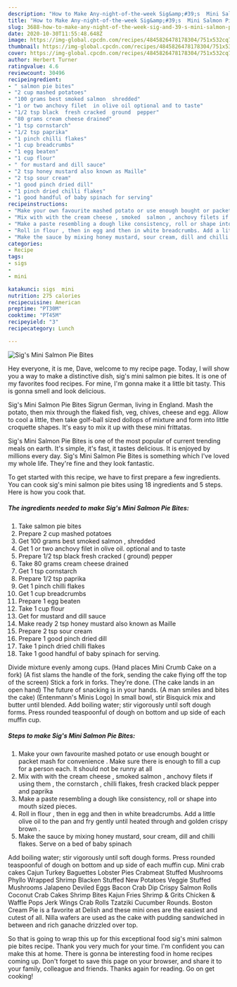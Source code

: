 ```yaml
---
description: "How to Make Any-night-of-the-week Sig&amp;#39;s  Mini Salmon Pie Bites"
title: "How to Make Any-night-of-the-week Sig&amp;#39;s  Mini Salmon Pie Bites"
slug: 3688-how-to-make-any-night-of-the-week-sig-and-39-s-mini-salmon-pie-bites
date: 2020-10-30T11:55:48.648Z
image: https://img-global.cpcdn.com/recipes/4845826478178304/751x532cq70/sigs-mini-salmon-pie-bites-recipe-main-photo.jpg
thumbnail: https://img-global.cpcdn.com/recipes/4845826478178304/751x532cq70/sigs-mini-salmon-pie-bites-recipe-main-photo.jpg
cover: https://img-global.cpcdn.com/recipes/4845826478178304/751x532cq70/sigs-mini-salmon-pie-bites-recipe-main-photo.jpg
author: Herbert Turner
ratingvalue: 4.6
reviewcount: 30496
recipeingredient:
- " salmon pie bites"
- "2 cup mashed potatoes"
- "100 grams best smoked salmon  shredded"
- "1 or two anchovy filet  in olive oil optional and to taste"
- "1/2 tsp black  fresh cracked  ground  pepper"
- "80 grams cream cheese drained"
- "1 tsp cornstarch"
- "1/2 tsp paprika"
- "1 pinch chilli flakes"
- "1 cup breadcrumbs"
- "1 egg beaten"
- "1 cup flour"
- " for mustard and dill sauce"
- "2 tsp honey mustard also known as Maille"
- "2 tsp sour cream"
- "1 good pinch dried dill"
- "1 pinch dried chilli flakes"
- "1 good handful of baby spinach for serving"
recipeinstructions:
- "Make your own favourite mashed potato or use enough bought or packet mash for convenience . Make sure there is enough to fill a cup for a person each. It should not be runny at all"
- "Mix with with the cream cheese , smoked  salmon , anchovy filets if using them , the cornstarch , chilli flakes, fresh cracked black pepper and paprika"
- "Make a paste resembling a dough like consistency, roll or shape into mouth sized pieces."
- "Roll in flour , then in egg and then in white breadcrumbs. Add a little olive oil to the pan and fry gently until heated through and golden crispy brown ."
- "Make the sauce by mixing honey mustard, sour cream, dill and chilli flakes. Serve on a bed of baby spinach"
categories:
- Recipe
tags:
- sigs
- 
- mini

katakunci: sigs  mini 
nutrition: 275 calories
recipecuisine: American
preptime: "PT30M"
cooktime: "PT45M"
recipeyield: "3"
recipecategory: Lunch

---
```



![Sig&#39;s  Mini Salmon Pie Bites](https://img-global.cpcdn.com/recipes/4845826478178304/751x532cq70/sigs-mini-salmon-pie-bites-recipe-main-photo.jpg)

Hey everyone, it is me, Dave, welcome to my recipe page. Today, I will show you a way to make a distinctive dish, sig&#39;s  mini salmon pie bites. It is one of my favorites food recipes. For mine, I'm gonna make it a little bit tasty. This is gonna smell and look delicious.

Sig&#39;s Mini Salmon Pie Bites Sigrun German, living in England. Mash the potato, then mix through the flaked fish, veg, chives, cheese and egg. Allow to cool a little, then take golf-ball sized dollops of mixture and form into little croquette shapes. It&#39;s easy to mix it up with these mini frittatas.

Sig&#39;s  Mini Salmon Pie Bites is one of the most popular of current trending meals on earth. It's simple, it's fast, it tastes delicious. It is enjoyed by millions every day. Sig&#39;s  Mini Salmon Pie Bites is something which I've loved my whole life. They're fine and they look fantastic.


To get started with this recipe, we have to first prepare a few ingredients. You can cook sig&#39;s  mini salmon pie bites using 18 ingredients and 5 steps. Here is how you cook that.

<!--inarticleads1-->

##### The ingredients needed to make Sig&#39;s  Mini Salmon Pie Bites:

1. Take  salmon pie bites
1. Prepare 2 cup mashed potatoes
1. Get 100 grams best smoked salmon , shredded
1. Get 1 or two anchovy filet  in olive oil. optional and to taste
1. Prepare 1/2 tsp black  fresh cracked ( ground)  pepper
1. Take 80 grams cream cheese drained
1. Get 1 tsp cornstarch
1. Prepare 1/2 tsp paprika
1. Get 1 pinch chilli flakes
1. Get 1 cup breadcrumbs
1. Prepare 1 egg beaten
1. Take 1 cup flour
1. Get  for mustard and dill sauce
1. Make ready 2 tsp honey mustard also known as Maille
1. Prepare 2 tsp sour cream
1. Prepare 1 good pinch dried dill
1. Take 1 pinch dried chilli flakes
1. Take 1 good handful of baby spinach for serving.


Divide mixture evenly among cups. (Hand places Mini Crumb Cake on a fork) (A fist slams the handle of the fork, sending the cake flying off the top of the screen) Stick a fork in forks. They&#39;re done. (The cake lands in an open hand) The future of snacking is in your hands. (A man smiles and bites the cake) (Entenmann&#39;s Minis Logo) In small bowl, stir Bisquick mix and butter until blended. Add boiling water; stir vigorously until soft dough forms. Press rounded teaspoonful of dough on bottom and up side of each muffin cup. 

<!--inarticleads2-->

##### Steps to make Sig&#39;s  Mini Salmon Pie Bites:

1. Make your own favourite mashed potato or use enough bought or packet mash for convenience . Make sure there is enough to fill a cup for a person each. It should not be runny at all
1. Mix with with the cream cheese , smoked  salmon , anchovy filets if using them , the cornstarch , chilli flakes, fresh cracked black pepper and paprika
1. Make a paste resembling a dough like consistency, roll or shape into mouth sized pieces.
1. Roll in flour , then in egg and then in white breadcrumbs. Add a little olive oil to the pan and fry gently until heated through and golden crispy brown .
1. Make the sauce by mixing honey mustard, sour cream, dill and chilli flakes. Serve on a bed of baby spinach


Add boiling water; stir vigorously until soft dough forms. Press rounded teaspoonful of dough on bottom and up side of each muffin cup. Mini crab cakes Cajun Turkey Baguettes Lobster Pies Crabmeat Stuffed Mushrooms Phyllo Wrapped Shrimp Blacken Stuffed New Potatoes Veggie Stuffed Mushrooms Jalapeno Deviled Eggs Bacon Crab Dip Crispy Salmon Rolls Coconut Crab Cakes Shrimp Bites Kajun Fries Shrimp &amp; Grits Chicken &amp; Waffle Pops Jerk Wings Crab Rolls Tzatziki Cucumber Rounds. Boston Cream Pie is a favorite at Delish and these mini ones are the easiest and cutest of all. Nilla wafers are used as the cake with pudding sandwiched in between and rich ganache drizzled over top. 

So that is going to wrap this up for this exceptional food sig&#39;s  mini salmon pie bites recipe. Thank you very much for your time. I'm confident you can make this at home. There is gonna be interesting food in home recipes coming up. Don't forget to save this page on your browser, and share it to your family, colleague and friends. Thanks again for reading. Go on get cooking!
